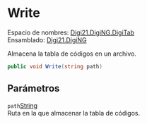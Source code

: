 # Write

Espacio de nombres: [Digi21.DigiNG.DigiTab](../../../)  
Ensamblado: [Digi21.DigiNG](../../../../)

Almacena la tabla de códigos en un archivo.

```csharp
public void Write(string path)
```

## Parámetros

`path`[String](https://docs.microsoft.com/en-us/dotnet/api/system.string?view=net-5.0)  
Ruta en la que almacenar la tabla de códigos.

